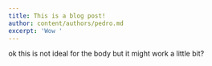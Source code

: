 ```yaml
---
title: This is a blog post!
author: content/authors/pedro.md
excerpt: 'Wow '
---
```

ok this is not ideal for the body but it might work a little bit?
